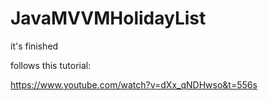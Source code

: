 # JavaMVVMHolidayList

it's finished

follows this tutorial:

https://www.youtube.com/watch?v=dXx_qNDHwso&t=556s
